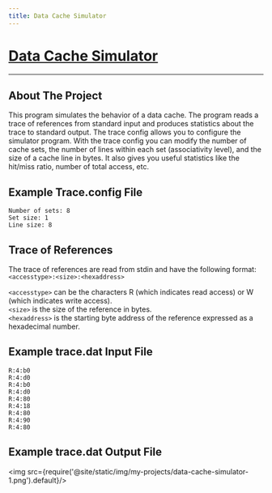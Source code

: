 ```yaml
---
title: Data Cache Simulator
---
```


# [Data Cache Simulator](https://github.com/Logon27/Data-Cache-Simulator)

---

## About The Project

This program simulates the behavior of a data cache. The program reads a trace of references from standard input and produces statistics about the trace to standard output. The trace config allows you to configure the simulator program. With the trace config you can modify the number of cache sets, the number of lines within each set (associativity level), and the size of a cache line in bytes. It also gives you useful statistics like the hit/miss ratio, number of total access, etc.

## Example Trace.config File

```
Number of sets: 8  
Set size: 1  
Line size: 8  
```

## Trace of References

The trace of references are read from stdin and have the following format:  
`<accesstype>:<size>:<hexaddress>`

`<accesstype>` can be the characters R (which indicates read access) or W (which indicates write access).  
`<size>` is the size of the reference in bytes.  
`<hexaddress>` is the starting byte address of the reference expressed as a hexadecimal number.  

## Example trace.dat Input File

```
R:4:b0  
R:4:d0  
R:4:b0  
R:4:d0  
R:4:80  
R:4:18  
R:4:80  
R:4:90  
R:4:80  
```

## Example trace.dat Output File

<img src={require('@site/static/img/my-projects/data-cache-simulator-1.png').default}/>
